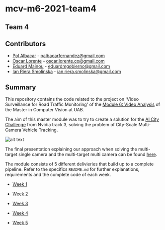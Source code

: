 # mcv-m6-2021-team4
## Team 4
## Contributors 
- [Pol Albacar](https://github.com/polalbacar) - palbacarfernandez@gmail.com
- [Òscar Lorente](https://github.com/oscar-lorente) - oscar.lorente.co@gmail.com
- [Eduard Mainou](https://github.com/EddieMG) - eduardmgobierno@gmail.com
- [Ian Riera Smolinska](https://github.com/ianriera) - ian.riera.smolinska@gmail.com

## Summary
This repository contains the code related to the project on 'Video Surveillance for Road Traffic Monitoring' of the [Module 6: Video Analysis](https://pagines.uab.cat/mcv/content/m6-video-analysis)  of the Master in Computer Vision at UAB. 

The aim of this master module was to try to create a solution for the [AI City Challenge](https://www.aicitychallenge.org/) from Nvidia track 3, solving the problem of City-Scale Multi-Camera Vehicle Tracking.

![alt text](data/reid_gif.gif)

The final presentation explaining our approach when solving the multi-target single camera and the multi-target multi camera can be found [here](https://docs.google.com/presentation/d/1-ka0uHdX3nTpFE-bp465QMkRlNdr6AbenMTHO1zjoz4/edit?usp=sharing).

The module consists of 5 different delivieries that build up to a complete pipeline. Refer to the specifics `README.md` for further explanations, requirements and the complete code of each week.

* [Week 1](W1/README.md)

* [Week 2](W2/README.md)

* [Week 3](W3/README.md)

* [Week 4](W4/README.md)

* [Week 5](W5/README.md)
